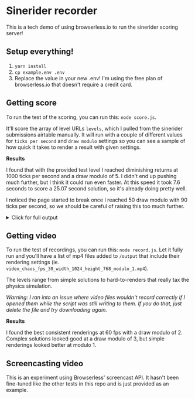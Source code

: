 # Sinerider recorder

This is a tech demo of using browserless.io to run the sinerider scoring server!

## Setup everything!

1. `yarn install`
2. `cp example.env .env`
3. Replace the value in your new .env! I'm using the free plan of browserless.io that doesn't require a credit card.

## Getting score

To run the test of the scoring, you can run this: `node score.js`.

It'll score the array of level URLs `levels`, which I pulled from the sinerider submissions airtable manually. It will run with a couple of different values for `ticks per second` and `draw modulo` settings so you can see a sample of how quick it takes to render a result with given settings.

**Results**

I found that with the provided test level I reached diminishing returns at 1000 ticks per second and a draw modulo of 5. I didn't end up pushing much further, but I think it could run even faster. At this speed it took 7.6 seconds to score a 25.07 second solution, so it's already doing pretty well.

I noticed the page started to break once I reached 50 draw modulo with 90 ticks per second, so we should be careful of raising this too much further.

<details>
<summary>Click for full output</summary>
```sh
node score.js
Getting score...
{ scoreTime: '25.07 seconds', scoreLength: '29 characters' }
Total time: 32.93 seconds at 60 ticks per second and 5 draw modulo
Getting score...
{ scoreTime: '25.07 seconds', scoreLength: '29 characters' }
Total time: 24.228 seconds at 90 ticks per second and 5 draw modulo
Getting score...
{ scoreTime: '25.07 seconds', scoreLength: '29 characters' }
Total time: 21.172 seconds at 120 ticks per second and 5 draw modulo
Getting score...
{ scoreTime: '25.07 seconds', scoreLength: '29 characters' }
Total time: 16.616 seconds at 240 ticks per second and 5 draw modulo
Getting score...
{ scoreTime: '25.07 seconds', scoreLength: '29 characters' }
Total time: 31.796 seconds at 60 ticks per second and 3 draw modulo
Getting score...
{ scoreTime: '25.07 seconds', scoreLength: '29 characters' }
Total time: 27.593 seconds at 90 ticks per second and 3 draw modulo
Getting score...
{ scoreTime: '25.07 seconds', scoreLength: '29 characters' }
Total time: 24.889 seconds at 120 ticks per second and 3 draw modulo
Getting score...
{ scoreTime: '25.07 seconds', scoreLength: '29 characters' }
Total time: 20.688 seconds at 240 ticks per second and 3 draw modulo
Getting score...
{ scoreTime: '25.07 seconds', scoreLength: '29 characters' }
Total time: 43.693 seconds at 60 ticks per second and 1 draw modulo
Getting score...
{ scoreTime: '25.07 seconds', scoreLength: '29 characters' }
Total time: 44.285 seconds at 90 ticks per second and 1 draw modulo
Getting score...
{ scoreTime: '25.07 seconds', scoreLength: '29 characters' }
Total time: 43.361 seconds at 120 ticks per second and 1 draw modulo
Getting score...
{ scoreTime: '25.07 seconds', scoreLength: '29 characters' }
Total time: 44.077 seconds at 240 ticks per second and 1 draw modulo
```
</details>

## Getting video

To run the test of recordings, you can run this: `node record.js`. Let it fully run and you'll have a list of mp4 files added to `/output` that include their rendering settings (ie. `video_chaos_fps_30_width_1024_height_768_modulo_1.mp4`).

The levels range from simple solutions to hard-to-renders that really tax the physics simulation.

_Warning: I ran into an issue where video files wouldn't record correctly if I opened them while the script was still writing to them. If you do that, just delete the file and try downloading again._

**Results**

I found the best consistent renderings at 60 fps with a draw modulo of 2. Complex solutions looked good at a draw modulo of 3, but simple renderings looked better at modulo 1.

## Screencasting video

This is an experiment using Browserless' screencast API. It hasn't been fine-tuned like the other tests in this repo and is just provided as an example.